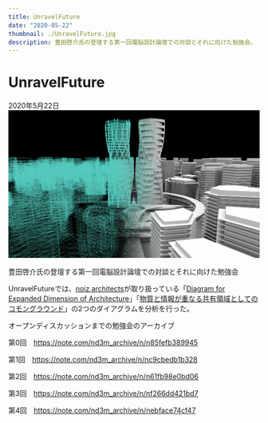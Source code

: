 ```yaml
---
title: UnravelFuture
date: "2020-05-22"
thumbnail: ./UnravelFuture.jpg
description: 豊田啓介氏の登壇する第一回電脳設計論壇での対談とそれに向けた勉強会。
---
```


# UnravelFuture

2020年5月22日
![UnravelFuture](UnravelFuture.jpg)

豊田啓介氏の登壇する第一回電脳設計論壇での対談とそれに向けた勉強会

UnravelFutureでは、[noiz architects](https://noizarchitects.com)が取り扱っている「[Diagram for Expanded Dimension of Architecture](https://noizarchitects.com/archives/works/diagram)」「[物質と情報が重なる共有領域としてのコモングラウンド](https://noizarchitects.com/archives/works/where-digital-world-and-physical-world-meet)」の2つのダイアグラムを分析を行った。

オープンディスカッションまでの勉強会のアーカイブ

第0回　<https://note.com/nd3m_archive/n/n85fefb389945>

第1回　<https://note.com/nd3m_archive/n/nc9cbedb1b328>

第2回　<https://note.com/nd3m_archive/n/n61fb98e0bd06>

第3回　<https://note.com/nd3m_archive/n/nf266dd421bd7>

第4回　<https://note.com/nd3m_archive/n/nebface74cf47>
